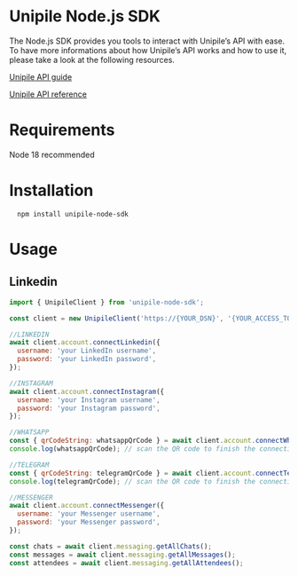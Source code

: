 # Unipile Node.js SDK

The Node.js SDK provides you tools to interact with Unipile’s API with ease. To have more informations about how Unipile’s API works and how to use it, please take a look at the following resources.

[Unipile API guide](https://developer.unipile.com/docs)

[Unipile API reference](https://developer.unipile.com/reference)

# Requirements

Node 18 recommended

# Installation

```
  npm install unipile-node-sdk
```

# Usage

## Linkedin

```javascript
import { UnipileClient } from 'unipile-node-sdk';

const client = new UnipileClient('https://{YOUR_DSN}', '{YOUR_ACCESS_TOKEN}');

//LINKEDIN
await client.account.connectLinkedin({
  username: 'your LinkedIn username',
  password: 'your LinkedIn password',
});

//INSTAGRAM
await client.account.connectInstagram({
  username: 'your Instagram username',
  password: 'your Instagram password',
});

//WHATSAPP
const { qrCodeString: whatsappQrCode } = await client.account.connectWhatsapp();
console.log(whatsappQrCode); // scan the QR code to finish the connection

//TELEGRAM
const { qrCodeString: telegramQrCode } = await client.account.connectTelegram();
console.log(telegramQrCode); // scan the QR code to finish the connection

//MESSENGER
await client.account.connectMessenger({
  username: 'your Messenger username',
  password: 'your Messenger password',
});

const chats = await client.messaging.getAllChats();
const messages = await client.messaging.getAllMessages();
const attendees = await client.messaging.getAllAttendees();
```
